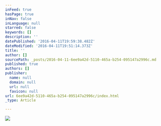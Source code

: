 ```yaml
---
inFeed: true
hasPage: true
inNav: false
inLanguage: null
starred: false
keywords: []
description: ''
datePublished: '2016-04-11T19:59:38.482Z'
dateModified: '2016-04-11T19:51:14.373Z'
title: ''
author: []
sourcePath: _posts/2016-04-11-6ee9a42d-5110-465a-b254-095147a2996c.md
published: true
authors: []
publisher:
  name: null
  domain: null
  url: null
  favicon: null
url: 6ee9a42d-5110-465a-b254-095147a2996c/index.html
_type: Article

---
```

![](https://the-grid-user-content.s3-us-west-2.amazonaws.com/da0bcaf9-c7be-45aa-b339-6f79548ad4d5.jpg)